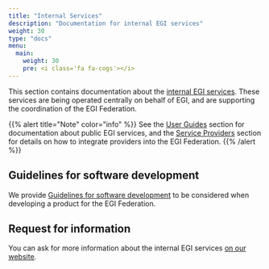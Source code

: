 ```yaml
---
title: "Internal Services"
description: "Documentation for internal EGI services"
weight: 30
type: "docs"
menu:
  main:
    weight: 30
    pre: <i class='fa fa-cogs'></i>
---
```


This section contains documentation about the
[internal EGI services](https://www.egi.eu/internal-services/). These services
are being operated centrally on behalf of EGI, and are supporting the
coordination of the EGI Federation.

{{% alert title="Note" color="info" %}} See the [User Guides](../users) section
for documentation about public EGI services, and the
[Service Providers](../providers) section for details on how to integrate
providers into the EGI Federation. {{% /alert %}}

## Guidelines for software development

We provide
[Guidelines for software development](./guidelines-software-development) to be
considered when developing a product for the EGI Federation.

## Request for information

You can ask for more information about the internal EGI services
[on our website](https://www.egi.eu/more-information).
